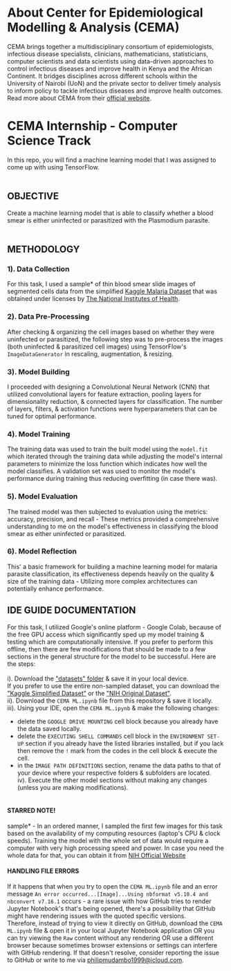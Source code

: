 # About Center for Epidemiological Modelling & Analysis (CEMA)
CEMA brings together a multidisciplinary consortium of epidemiologists, infectious disease specialists, clinicians, mathematicians, statisticians, computer scientists and data scientists using data-driven approaches to control infectious diseases and improve health in Kenya and the African Continent. It bridges disciplines across different schools within the University of Nairobi (UoN) and the private sector to deliver timely analysis to inform policy to tackle infectious diseases and improve health outcomes. Read more about CEMA from their [official website](https://cema-africa.uonbi.ac.ke/).
 
 # CEMA Internship - Computer Science Track
 In this repo, you will find a machine learning model that I was assigned to come up with using TensorFlow.<br><br>
 ## OBJECTIVE<br>
 Create a machine learning model that is able to classify whether a blood smear is either uninfected or parasitized with the Plasmodium parasite.<br><br> 
 ## METHODOLOGY<br>
 ### 1). Data Collection
For this task, I used a sample* of thin blood smear slide images of segmented cells data from the simplified [Kaggle Malaria Dataset](https://www.kaggle.com/datasets/iarunava/cell-images-for-detecting-malaria) that was obtained under licenses by [The National Institutes of Health](https://lhncbc.nlm.nih.gov/LHC-downloads/downloads.html#malaria-datasets).<br>
### 2). Data Pre-Processing
After checking & organizing the cell images based on whether they were uninfected or parasitized, the following step was to pre-process the images (both uninfected & parasitized cell images) using TensorFlow's `ImageDataGenerator` in rescaling, augmentation, & resizing.<br>
### 3). Model Building
I proceeded with designing a Convolutional Neural Network (CNN) that utilized convolutional layers for feature extraction, pooling layers for dimensionality reduction, & connected layers for classification. The number of layers, filters, & activation functions were hyperparameters that can be tuned for optimal performance.<br>
### 4). Model Training
The training data was used to train the built model using the `model.fit` which iterated through the training data while adjusting the model's internal parameters to minimize the loss function which indicates how well the model classifies. A validation set was used to monitor the model's performance during training thus reducing overfitting (in case there was).<br>
### 5). Model Evaluation<br>
The trained model was then subjected to evaluation using the metrics: accuracy, precision, and recall - These metrics provided a comprehensive understanding to me on the model's effectiveness in classifying the blood smear as either uninfected or parasitized.<br>
### 6). Model Reflection<br>
This' a basic framework for building a machine learning model for malaria parasite classification, its effectiveness depends heavily on the quality & size of the training data - Utilizing more complex architectures can potentially enhance performance.

## IDE GUIDE DOCUMENTATION
For this task, I utilized Google's online platform - Google Colab, because of the free GPU access which significantly sped up my model training & testing which are computationally intensive. If you prefer to perform this offline, then there are few modifications that should be made to a few sections in the  general structure for the model to be successful. Here are the steps:<br><br>
i). Download the ["datasets" folder](https://drive.google.com/drive/folders/1z_0JfgpLw0IgjNx68NjElKwohd_0LzbP?usp=drive_link) & save it in your local device.<br> If you prefer to use the entire non-sampled dataset, you can download the ["Kaggle Simplified Dataset"](https://www.kaggle.com/datasets/iarunava/cell-images-for-detecting-malaria) or the ["NIH Original Dataset"](https://data.lhncbc.nlm.nih.gov/public/Malaria/NIH-NLM-ThinBloodSmearsPf/index.html).<br>
ii). Download the `CEMA ML.ipynb` file from this repository & save it locally.<br>
iii). Using your IDE, open the `CEMA ML.ipynb` & make the following changes:<br>
- delete the `GOOGLE DRIVE MOUNTING` cell block because you already have the data saved locally.<br>
- delete the `EXECUTING SHELL COMMANDS` cell block in the `ENVIRONMENT SET-UP` section if you already have the listed libraries installed, but if you lack then remove the `!` mark from the codes in the cell block & execute the cell.<br>
- in the `IMAGE PATH DEFINITIONS` section, rename the data paths to that of your device where your respective folders & subfolders are located.<br>
iv). Execute the other model sections without making any changes (unless you are making modifications).<br><br>

#### STARRED NOTE!<br>
sample* - In an ordered manner, I sampled the first few images for this task based on the availability of my computing resources (laptop's CPU & clock speeds). Training the model with the whole set of data would require a computer with very high processing speed and power. In case you need the whole data for that, you can obtain it from [NIH Official Website](https://lhncbc.nlm.nih.gov/LHC-research/LHC-projects/image-processing/malaria-datasheet.html)

#### HANDLING FILE ERRORS
If it happens that when you try to open the `CEMA ML.ipynb` file and an error message `An error occurred...[Image]...Using nbformat v5.10.4 and nbconvert v7.16.1` occurs - a rare issue with how GitHub tries to render Jupyter Notebook's that's being opened, there's a possibility that GitHub might have rendering issues with the quoted specific versions.<br>Therefore, instead of trying to view it directly on GitHub, download the `CEMA ML.ipynb` file & open it in your local Jupyter Notebook application OR you can try viewing the `Raw` content without any rendering OR use a different browser because sometimes browser extensions or settings can interfere with GitHub rendering. If that doesn't resolve, consider reporting the issue to GitHub or write to me via philipmudambo1999@icloud.com.
